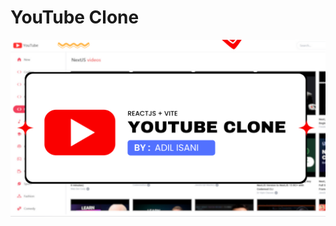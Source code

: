 # YouTube Clone

<img src="https://github.com/adilisani1/youtube-clonee/blob/master/youtube-clone-image-github-new.png?raw=true">
